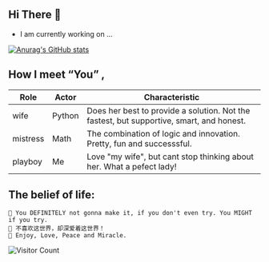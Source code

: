 


## Hi There 👋

 - I am currently working on ...

[![Anurag's GitHub stats](https://github-readme-stats.vercel.app/api?username=ouerxiao&show_icons=true&theme=dracula)](https://github.com/anuraghazra/github-readme-stats)


## How I meet “You” ,

| Role     |   Actor   |   Characteristic                                                                       |
|----------|-----------|----------------------------------------------------------------------------------------|  
|  wife    |   Python  |Does her best to provide a solution. Not the fastest, but supportive, smart, and honest.|
| mistress |   Math    |   The combination of logic and innovation. Pretty, fun and successsful.                |
| playboy  |     Me    |   Love "my wife", but cant stop thinking about her. What a pefect lady!                |


## The belief of life:
    🎯 You DEFINITELY not gonna make it, if you don't even try. You MIGHT if you try. 
    💋 不喜欢这世界，却深爱着这世界！
    🌈 Enjoy, Love, Peace and Miracle.


![Visitor Count](https://profile-counter.glitch.me/ouerxiao/count.svg)

